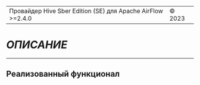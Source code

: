 <table><tr><td>Провайдер Hive Sber Edition (SE) для Apache AirFlow >=2.4.0</td><td>&copy; 2023</td></tr></table>

# _ОПИСАНИЕ_

---

## Реализованный функционал

